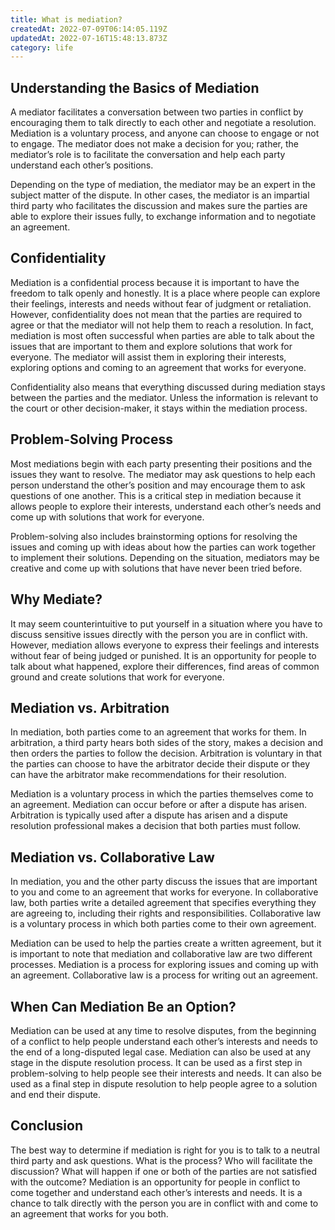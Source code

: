 ```yaml
---
title: What is mediation?
createdAt: 2022-07-09T06:14:05.119Z
updatedAt: 2022-07-16T15:48:13.873Z
category: life
---
```


## Understanding the Basics of Mediation

A mediator facilitates a conversation between two parties in conflict by encouraging them to talk directly to each other and negotiate a resolution. Mediation is a voluntary process, and anyone can choose to engage or not to engage. The mediator does not make a decision for you; rather, the mediator’s role is to facilitate the conversation and help each party understand each other’s positions.

Depending on the type of mediation, the mediator may be an expert in the subject matter of the dispute. In other cases, the mediator is an impartial third party who facilitates the discussion and makes sure the parties are able to explore their issues fully, to exchange information and to negotiate an agreement.

## Confidentiality

Mediation is a confidential process because it is important to have the freedom to talk openly and honestly. It is a place where people can explore their feelings, interests and needs without fear of judgment or retaliation. However, confidentiality does not mean that the parties are required to agree or that the mediator will not help them to reach a resolution. In fact, mediation is most often successful when parties are able to talk about the issues that are important to them and explore solutions that work for everyone. The mediator will assist them in exploring their interests, exploring options and coming to an agreement that works for everyone.

Confidentiality also means that everything discussed during mediation stays between the parties and the mediator. Unless the information is relevant to the court or other decision-maker, it stays within the mediation process.

## Problem-Solving Process

Most mediations begin with each party presenting their positions and the issues they want to resolve. The mediator may ask questions to help each person understand the other’s position and may encourage them to ask questions of one another. This is a critical step in mediation because it allows people to explore their interests, understand each other’s needs and come up with solutions that work for everyone.

Problem-solving also includes brainstorming options for resolving the issues and coming up with ideas about how the parties can work together to implement their solutions. Depending on the situation, mediators may be creative and come up with solutions that have never been tried before.

## Why Mediate?

It may seem counterintuitive to put yourself in a situation where you have to discuss sensitive issues directly with the person you are in conflict with. However, mediation allows everyone to express their feelings and interests without fear of being judged or punished. It is an opportunity for people to talk about what happened, explore their differences, find areas of common ground and create solutions that work for everyone.

## Mediation vs. Arbitration

In mediation, both parties come to an agreement that works for them. In arbitration, a third party hears both sides of the story, makes a decision and then orders the parties to follow the decision. Arbitration is voluntary in that the parties can choose to have the arbitrator decide their dispute or they can have the arbitrator make recommendations for their resolution.

Mediation is a voluntary process in which the parties themselves come to an agreement. Mediation can occur before or after a dispute has arisen. Arbitration is typically used after a dispute has arisen and a dispute resolution professional makes a decision that both parties must follow.

## Mediation vs. Collaborative Law

In mediation, you and the other party discuss the issues that are important to you and come to an agreement that works for everyone. In collaborative law, both parties write a detailed agreement that specifies everything they are agreeing to, including their rights and responsibilities. Collaborative law is a voluntary process in which both parties come to their own agreement.

Mediation can be used to help the parties create a written agreement, but it is important to note that mediation and collaborative law are two different processes. Mediation is a process for exploring issues and coming up with an agreement. Collaborative law is a process for writing out an agreement.

## When Can Mediation Be an Option?

Mediation can be used at any time to resolve disputes, from the beginning of a conflict to help people understand each other’s interests and needs to the end of a long-disputed legal case. Mediation can also be used at any stage in the dispute resolution process. It can be used as a first step in problem-solving to help people see their interests and needs. It can also be used as a final step in dispute resolution to help people agree to a solution and end their dispute.

## Conclusion

The best way to determine if mediation is right for you is to talk to a neutral third party and ask questions. What is the process? Who will facilitate the discussion? What will happen if one or both of the parties are not satisfied with the outcome? Mediation is an opportunity for people in conflict to come together and understand each other’s interests and needs. It is a chance to talk directly with the person you are in conflict with and come to an agreement that works for you both.
